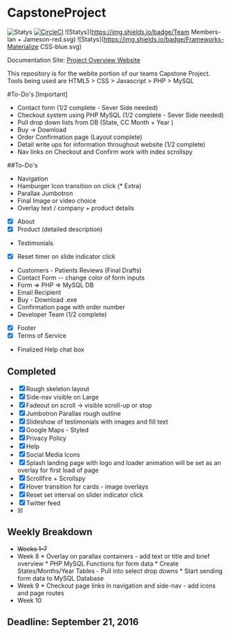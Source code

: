 # CapstoneProject

![Statys](https://img.shields.io/badge/Complete-50%25-orange.svg) [![CircleCI](https://img.shields.io/circleci/project/BrightFlair/PHP.Gt.svg?maxAge=2592000?style=flat-square)]()
![Statys](https://img.shields.io/badge/Team Members-Ian + Jameson-red.svg)
![Statys](https://img.shields.io/badge/Frameworks-Materialize CSS-blue.svg)

Documentation Site:
 [Project Overview Website](https://gorgonsmaze.github.io/CapstoneOverview/)
 
 This repository is for the webite portion of our teams Capstone Project.
 Tools being used are HTML5 > CSS > Javascript > PHP > MySQL

#To-Do's [Important]
* Contact form (1/2 complete - Sever Side needed)
* Checkout system using PHP MySQL (1/2 complete - Sever Side needed)
 * Pull drop down lists from DB (State, CC Month + Year )
* Buy -> Download  
* Order Confirmation page (Layout complete)
* Detail write ups for information throughout website (1/2 complete)
* Nav links on Checkout and Confirm work with index scrollspy

##To-Do's
* Navigation
 * Hamburger Icon transition on click (* Extra)
* Parallax Jumbotron
 * Final Image or video choice
 * Overlay text / company + product details
- [x] About 
- [x] Product (detailed description)

* Testimonials
 - [x] Reset timer on slide indicator click
 *  Customers - Patients Reviews (Final Drafts)
* Contact Form -- change color of form inputs
 * Form => PHP => MySQL DB 
 * Email Recipient 
* Buy - Download .exe
* Confirmation page with order number
* Developer Team (1/2 complete)
- [x] Footer
 - [x] Terms of Service 
 * Finalized Help chat box 
 
## Completed
 - [x] Rough skeleton layout
 - [x] Side-nav visible on Large
 - [x] Fadeout on scroll -> visible scroll-up or stop
 - [x] Jumbotron Parallax rough outline
 - [x] Slideshow of testimonials with images and fill text
 - [x] Google Maps - Styled
 - [x] Privacy Policy
 - [x] Help
 - [x] Social Media Icons
 - [x] Splash landing page with logo and loader animation
    will be set as an overlay for first load of page
 - [x] Scrollfire + Scrollspy
 - [x] Hover transition for cards - image overlays 
 - [x] Reset set interval  on slider indicator click
 - [x] Twitter feed
 - [x] 
    
## Weekly Breakdown
* ~~Weeks 1-7~~   
* Week 8
       * Overlay on parallax containers - add text or title and brief overview
       * PHP MySQL Functions for form data
       * Create States/Months/Year Tables - Pull into select drop downs
       * Start sending form data to MySQL Database
* Week 9
       * Checkout page links in navigation and side-nav - add icons and page routes
* Week 10


## Deadline: September 21, 2016